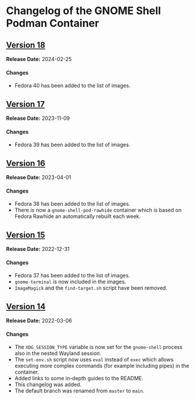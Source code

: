 # Changelog of the GNOME Shell Podman Container

## [Version 18](https://github.com/Schneegans/gnome-shell-pod/tree/v18)

**Release Date:** 2024-02-25

#### Changes

- Fedora 40 has been added to the list of images.

## [Version 17](https://github.com/Schneegans/gnome-shell-pod/tree/v17)

**Release Date:** 2023-11-09

#### Changes

- Fedora 39 has been added to the list of images.

## [Version 16](https://github.com/Schneegans/gnome-shell-pod/tree/v16)

**Release Date:** 2023-04-01

#### Changes

- Fedora 38 has been added to the list of images.
- There is now a `gnome-shell-pod-rawhide` container which is based on Fedora Rawhide an automatically rebuilt each week.

## [Version 15](https://github.com/Schneegans/gnome-shell-pod/tree/v15)

**Release Date:** 2022-12-31

#### Changes

- Fedora 37 has been added to the list of images.
- `gnome-terminal` is now included in the images.
- `ImageMagick` and the `find-target.sh` script have been removed.

## [Version 14](https://github.com/Schneegans/gnome-shell-pod/tree/v14)

**Release Date:** 2022-03-06

#### Changes

- The `XDG_SESSION_TYPE` variable is now set for the `gnome-shell` process also in the nested Wayland session.
- The `set-env.sh` script now uses `eval` instead of `exec` which allows executing more complex commands (for example including pipes) in the container.
- Added links to some in-depth guides to the README.
- This changelog was added.
- The default branch was renamed from `master` to `main`.
